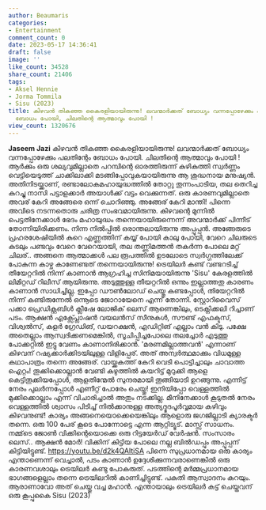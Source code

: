 ```yaml
---
author: Beaumaris
categories:
- Entertainment
comment_count: 0
date: 2023-05-17 14:36:41
draft: false
image: ''
like_count: 34528
share_count: 21406
tags:
- Aksel Hennie
- Jorma Tommila
- Sisu (2023)
title: കിഴവൻ തികഞ്ഞ കൈരളിയായിരുന്നു! ലവന്മാർക്കത് ബോധ്യം വന്നപ്പോഴേക്കും പലതിന്റേം
  ബോധം പോയി, ചിലതിന്റെ ആത്മാവും പോയി !
view_count: 1320676
---
```


**Jaseem Jazi** കിഴവൻ തികഞ്ഞ കൈരളിയായിരുന്നു! ലവന്മാർക്കത് ബോധ്യം വന്നപ്പോഴേക്കും പലതിന്റേം ബോധം പോയി. ചിലതിന്റെ ആത്മാവും പോയി ! ആർക്കും ഒരു ശല്യവുമില്ലാതെ പറമ്പിന്റെ ഓരത്തിരുന്ന് കുഴികുത്തി സ്വർണ്ണം വെട്ടിയെടുത്ത് ചാക്കിലാക്കി മടങ്ങിപ്പോവുകയായിരുന്നു ആ ശുദ്ധനായ മനുഷ്യൻ. അതിനിടയ്ക്കാണ്, രണ്ടാലോകമഹായുദ്ധത്തിൽ തോറ്റു തുന്നംപാടിയ, തല തെറിച്ച കുറച്ചു നാസി പട്ടാളക്കാർ അയാൾക്ക് വട്ടം വെക്കുന്നത്. ഒരു കാരണവുമില്ലാതെ അവര് കേറി അങ്ങേരെ ഒന്ന് ചൊറിഞ്ഞു. അങ്ങേര് കേറി മാന്തി! പിന്നെ അവിടെ നടന്നതൊരു ചരിത്ര സംഭവമായിരുന്നു. കിഴവന്റെ മുന്നിൽ പെട്ടതിനേക്കാൾ ഭേദം മഹായുദ്ധം തന്നെയായിരുന്നെന്ന് അവന്മാർക്ക് പിന്നീട് തോന്നിയിരിക്കണം. നിന്ന നിൽപ്പിൽ ഒരാന്തലായിരുന്നു അപ്പൂപ്പൻ. അങ്ങേരുടെ പ്രഹരശേഷിയിൽ കുറെ എണ്ണത്തിന് കയ്യ് പോയി കാലു പോയി, വേറെ ചിലരുടെ കുടലും പണ്ടവും വേറെ വേറെയായി, തല തണ്ണിമത്തൻ തകർന്ന പോലെ മറ്റ് ചിലര്.. അങ്ങനെ ആത്മാക്കൾ പല രൂപത്തിൽ ഉടലോടെ സ്വർഗ്ഗത്തിലേക്ക് പോകുന്ന കാഴ്ച കാണേണ്ടത് തന്നെയായിരുന്നു! ട്രെയിലർ കണ്ട് വണ്ടറടിച്ച് തീയേറ്ററിൽ നിന്ന് കാണാൻ ആഗ്രഹിച്ച സിനിമയായിരുന്നു 'Sisu' കേരളത്തിൽ ലിമിറ്റഡ് റിലീസ് ആയിരുന്നു. അടുത്തുള്ള തീയറ്ററിൽ ഒന്നും ഇല്ലാത്തതു കാരണം കാണാൻ സാധിച്ചില്ല. ഇപ്പോ ഡൗൺലോഡ് ചെയ്തു കണ്ടപ്പോൾ, തിയേറ്ററിൽ നിന്ന് കണ്ടിരുന്നേൽ ഒന്നൂടെ ജോറായേനെ എന്ന് തോന്നി. [](https://cdn.boolokam.com/articles/2023/05/ddddff.jpg)സ്റ്റോറിവൈസ് പക്കാ പ്രെഡിക്റ്റബിൾ ക്ലീഷേ ലോജിക് ലെസ് ആണെങ്കിലും, ടെക്നിക്കലി റിച്ചാണ് പടം. ആക്ഷൻ എക്സ്പ്ലോഷൻ വയലൻസ് സീനുകൾ, സൗണ്ട് എഫക്ടസ്, വിശ്വൽസ്, കളർ ഗ്രേഡിങ്, ഡയറക്ഷൻ, എഡിറ്റിങ് എല്ലാം വൻ കിടു. പക്ഷേ അതെല്ലാം ആസ്വദിക്കണമെങ്കിൽ, സൂചിപ്പിച്ചപോലെ തലച്ചോർ എടുത്തു പോക്കറ്റിൽ ഇട്ടു വേണം കാണാനിരിക്കാൻ. 'മരണമില്ലാത്തവൻ' എന്നാണ് കിഴവന് റഷ്യക്കാർക്കിടയിലുള്ള വിളിപ്പേര്. അത് അന്വർത്ഥമാക്കും വിധമുള്ള കഥാപാത്രം തന്നെ അങ്ങേര്. വായ്ക്കകത്ത് കേറി വെടി പൊട്ടിച്ചാലും ചാവാത്ത ഐറ്റം! തൂക്കിക്കൊല്ലാൻ വേണ്ടി കഴുത്തിൽ കയറിട്ട് മുറുക്കി ആളെ കെട്ടിതൂക്കിയപ്പോൾ, ആളതിന്മേൽ സുന്ദരമായി തൂങ്ങിയാടി ഉറങ്ങുന്നു. എന്നിട്ട് നേരം പുലർന്നപ്പോൾ എണീറ്റ് പോരേം ചെയ്തു! ഇനിയിപ്പോ വെള്ളത്തിൽ മുക്കിക്കൊല്ലാം എന്ന് വിചാരിച്ചാൽ അതും നടക്കില്ല. മീനിനേക്കാൾ കൂടുതൽ നേരം വെള്ളത്തിൽ ശ്വാസം പിടിച്ച് നിൽക്കാനുള്ള അത്യദ്ഭുദപൂർവ്വമായ കഴിവും കിഴവനുണ്ട്! കാര്യം അങ്ങനെയൊക്കെയെങ്കിലും ആളൊരു ജഗജില്ലാടി ക്യാരക്ടർ തന്നെ. ഒരു 100 പേര് കൂടെ പോന്നോട്ടെ എന്ന ആറ്റിട്യൂട്. മാസ്സ് സാധനം. നമ്മ്‌ടെ ജോൺ വിക്കിന്റെയൊക്കെ ഒരു റിട്ടയേർഡ് വേർഷൻ. സംസാരം ലെസ്.. ആക്ഷൻ മോർ! വിക്കിന് കിട്ടിയ പോലെ നല്ല ബിൽഡപ്പും അപ്പൂപ്പന് കിട്ടിയിട്ടുണ്ട്. https://youtu.be/d2k4QAItiSA പിന്നെ സുപ്രധാനമായ ഒരു കാര്യം എന്താണെന്ന് വെച്ചാൽ, പടം കാണാൻ ഉദ്ദേശിക്കുന്നവരാണെങ്കിൽ ഒരു കാരണവശാലും ട്രെയിലർ കണ്ടു പോകരുത്. പടത്തിന്റെ മർമ്മപ്രധാനമായ ഭാഗങ്ങളെല്ലാം തന്നെ ട്രെയിലറിൽ കാണിച്ചിട്ടുണ്ട്. പകുതി ആസ്വാദനം കുറയും. ആരാണാവോ അത് ചെയ്തു വച്ച മഹാൻ. എന്തായാലും ട്രെയിലർ കട്ട് ചെയ്തവന് ഒരു കൂപ്പുകൈ Sisu (2023)